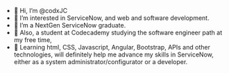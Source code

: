 - 👋 Hi, I’m @codxJC
- 👀 I’m interested in ServiceNow, and web and software development.
- 🥇 I’m a NextGen ServiceNow graduate.
- 🥇 Also, a student at Codecademy studying the software engineer path at my free time, 
- 🥇 Learning html, CSS, Javascript, Angular, Bootstrap, APIs and other technologies, will definitely help me advance my skills in ServiceNow, either as a system administrator/configurator or a developer.
<!---
codxJC/codxJC is a ✨ special ✨ repository because its `README.md` (this file) appears on your GitHub profile.
You can click the Preview link to take a look at your changes.
--->
